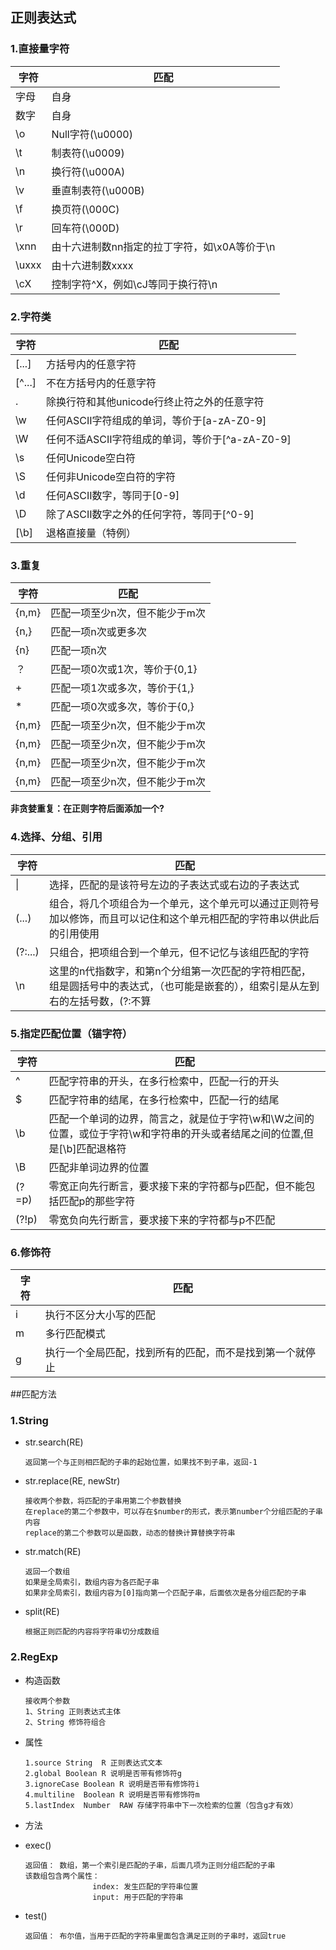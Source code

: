 ## 正则表达式

### 1.直接量字符

字符     |    匹配
--------|--------
字母     |    自身
数字     |    自身
\o      |    Null字符(\u0000)
\t      |    制表符(\u0009)
\n      |    换行符(\u000A)
\v      |    垂直制表符(\u000B)
\f      |    换页符(\000C)
\r      |    回车符(\000D)
\xnn    |    由十六进制数nn指定的拉丁字符，如\x0A等价于\n
\uxxx   |    由十六进制数xxxx
\cX     |    控制字符^X，例如\cJ等同于换行符\n
### 2.字符类

字符     |    匹配
--------|--------
[...]   |    方括号内的任意字符
[^...]  |    不在方括号内的任意字符
.       |    除换行符和其他unicode行终止符之外的任意字符
\w      |    任何ASCII字符组成的单词，等价于[a-zA-Z0-9]
\W      |    任何不适ASCII字符组成的单词，等价于[^a-zA-Z0-9]
\s      |    任何Unicode空白符
\S      |    任何非Unicode空白符的字符
\d      |    任何ASCII数字，等同于[0-9]
\D      |    除了ASCII数字之外的任何字符，等同于[^0-9]
[\b]    |    退格直接量（特例）
### 3.重复

字符     |    匹配
--------|---------------------------
{n,m}   |匹配一项至少n次，但不能少于m次
{n,}    |匹配一项n次或更多次
{n}     |匹配一项n次
？      |匹配一项0次或1次，等价于{0,1}
+       |匹配一项1次或多次，等价于{1,}
*       |匹配一项0次或多次，等价于{0,}
{n,m}   |匹配一项至少n次，但不能少于m次
{n,m}   |匹配一项至少n次，但不能少于m次
{n,m}   |匹配一项至少n次，但不能少于m次
{n,m}   |匹配一项至少n次，但不能少于m次

**非贪婪重复：在正则字符后面添加一个?**

### 4.选择、分组、引用

字符     |    匹配
--------|---------------------------
\|      |选择，匹配的是该符号左边的子表达式或右边的子表达式
(...)   |组合，将几个项组合为一个单元，这个单元可以通过正则符号加以修饰，而且可以记住和这个单元相匹配的字符串以供此后的引用使用
(?:...) |只组合，把项组合到一个单元，但不记忆与该组匹配的字符
\n      |这里的n代指数字，和第n个分组第一次匹配的字符相匹配，组是圆括号中的表达式，（也可能是嵌套的），组索引是从左到右的左括号数，(?:不算

### 5.指定匹配位置（锚字符）

字符     |    匹配
--------|---------------------------
^       |匹配字符串的开头，在多行检索中，匹配一行的开头
$       |匹配字符串的结尾，在多行检索中，匹配一行的结尾
\b      |匹配一个单词的边界，简言之，就是位于字符\w和\W之间的位置，或位于字符\w和字符串的开头或者结尾之间的位置,但是[\b]匹配退格符
\B      |匹配非单词边界的位置
(?=p)   |零宽正向先行断言，要求接下来的字符都与p匹配，但不能包括匹配p的那些字符
(?!p)   |零宽负向先行断言，要求接下来的字符都与p不匹配

### 6.修饰符

字符     |    匹配
--------|---------------------------
i       |执行不区分大小写的匹配
m       |多行匹配模式
g       |执行一个全局匹配，找到所有的匹配，而不是找到第一个就停止

##匹配方法

### 1.String

- str.search(RE)

	```
	返回第一个与正则相匹配的子串的起始位置，如果找不到子串，返回-1
	```
- str.replace(RE, newStr)

	```
	接收两个参数，将匹配的子串用第二个参数替换
	在replace的第二个参数中，可以存在$number的形式，表示第number个分组匹配的子串内容
	replace的第二个参数可以是函数，动态的替换计算替换字符串
	```
- str.match(RE)

	```
	返回一个数组
	如果是全局索引，数组内容为各匹配子串
	如果非全局索引，数组内容为[0]指向第一个匹配子串，后面依次是各分组匹配的子串
	```
- split(RE)

	```
	根据正则匹配的内容将字符串切分成数组
	```
### 2.RegExp

- 构造函数

	```
	接收两个参数
	1、String 正则表达式主体
	2、String 修饰符组合
	```

- 属性

	```
	1.source String  R 正则表达式文本
	2.global Boolean R 说明是否带有修饰符g
	3.ignoreCase Boolean R 说明是否带有修饰符i
	4.multiline  Boolean R 说明是否带有修饰符m
	5.lastIndex  Number  RAW 存储字符串中下一次检索的位置（包含g才有效）
	```

- 方法
 - exec()

	 ```
	 返回值： 数组，第一个索引是匹配的子串，后面几项为正则分组匹配的子串
	 该数组包含两个属性：
	 				index: 发生匹配的字符串位置
	 				input: 用于匹配的字符串
	 ```
 - test()

	 ```
	 返回值： 布尔值，当用于匹配的字符串里面包含满足正则的子串时，返回true
	 ```



